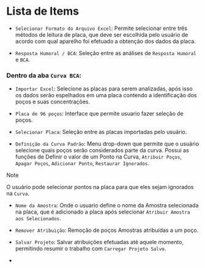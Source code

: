 # Lista de Items 

- `Selecionar Formato do Arquivo Excel`: Permite selecionar entre três métodos de leitura de placa, que deve ser escolhida pelo usuário de acordo com qual aparelho foi efetuado a obtenção dos dados da placa.

- `Resposta Humoral / BCA`: Seleção entre as análises de `Resposta Humoral` e `BCA`.

### Dentro da aba `Curva BCA`:

- `Importar Excel`: Selecione as placas para serem analizadas, após isso os dados serão espelhados em uma placa contendo a identificação dos poços e suas concentrações.

- `Placa de 96 poços`: Interface que permite usuario fazer seleção de poços.

- `Selecionar Placa`: Seleção entre as placas importadas pelo usuário.

- `Definição da Curva Padrão`: Menu drop-down que permite que o usuário selecione quais poços serão considerados parte da curva. Possui as funções de Definir o valor de um Ponto na Curva, `Atribuir Poços`, `Apagar Poços`, `Adicionar Ponto`, `Restaurar Ignorados`.

>[!NOTE]
> O usuário pode selecionar pontos na placa para que eles sejam ignorados na `Curva`.

- `Nome da Amostra`: Onde o usuario define o nome da Amostra selecionada na placa, que é adicionado a placa após selecionar `Atribuir Amostra aos Selecionados`.

- `Remover Atribuição`: Remoção de poços Amostras atribuídas a um poço.

- `Salvar Projeto`: Salvar atribuições efetuadas até aquele momento, permitindo resumir o trabalho com `Carregar Projeto Salvo`.

- 

